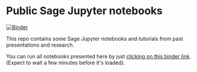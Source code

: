 # Public Sage Jupyter notebooks

[![Binder](https://beta.mybinder.org/badge.svg)](https://mybinder.org/v2/gh/VivianePons/public-notebooks/master)

This repo contains some Sage Jupyter notebooks and tutorials from past presentations and research. 

You can run all notebooks presented here by just [clicking on this binder link](https://mybinder.org/v2/gh/VivianePons/public-notebooks/master). (Expect to wait a few minutes before it's loaded).



